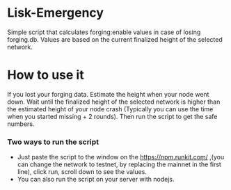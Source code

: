 # Lisk-Emergency
Simple script that calculates forging:enable values in case of losing forging.db. Values are based on the current finalized height of the selected network.
# How to use it
If you lost your forging data. Estimate the height when your node went down. Wait until the finalized height of the selected network is higher than the estimated height of your node crash (Typically you can use the time when you started missing + 2 rounds).  Then run the script to get the safe numbers.

### Two ways to run the script
- Just paste the script to the window on the https://npm.runkit.com/ ,(you can change the network to testnet, by replacing the mainnet in the first line), click run, scroll down to see the values.
- You can also run the script on your server with nodejs.
